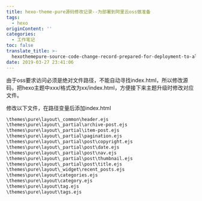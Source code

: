 ```yaml
---
title: hexo-theme-pure源码修改记录--为部署到阿里云oss做准备
tags:
  - hexo
originContent: ''
categories:
  - 工作笔记
toc: false
translate_title: >-
  hexothemepure-source-code-change-record-prepared-for-deployment-to-alibaba-cloud-oss
date: 2019-03-27 23:41:06
---
```


由于oss要求访问必须是绝对文件路径，不能自动寻找index.html，所以修改源码，把hexo主题中xxx/格式改为xx/index.html，方便接下来主题升级时修改对应文件。

修改以下文件，在路径变量后添加index.html

```txt
\themes\pure\layout\_common\header.ejs
\themes\pure\layout\_partial\archive-post.ejs
\themes\pure\layout\_partial\item-post.ejs
\themes\pure\layout\_partial\pagination.ejs
\themes\pure\layout\_partial\post\copyright.ejs
\themes\pure\layout\_partial\post\date.ejs
\themes\pure\layout\_partial\post\nav.ejs
\themes\pure\layout\_partial\post\thumbnail.ejs
\themes\pure\layout\_partial\post\title.ejs
\themes\pure\layout\_widget\recent_posts.ejs
\themes\pure\layout\categories.ejs
\themes\pure\layout\category.ejs
\themes\pure\layout\tag.ejs
\themes\pure\layout\tags.ejs
```

